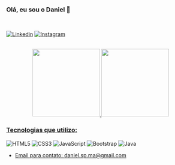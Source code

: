 ### Olá, eu sou o Daniel 🖖

<br>

[![Linkedin](https://img.shields.io/badge/LinkedIn-0077B5?style=for-the-badge&logo=linkedin&logoColor=white)](https://www.linkedin.com/in/daniel-moraes-835b6b241/)
[![Instagram](https://img.shields.io/badge/Instagram-E4405F?style=for-the-badge&logo=instagram&logoColor=white)](https://www.instagram.com/daniel_d_n_x_/)


<br>

<div align="center">
  <a href="https://github.com/SirDnx">
  <img height="180em" src="https://github-readme-stats.vercel.app/api?username=SirDnx&show_icons=true&theme=radical"/>
  <img height="180em" src="https://github-readme-stats.vercel.app/api/top-langs/?username=SirDnx&theme=radical"/>
</div>

### Tecnologias que utilizo: 

<div style="display: inline-block">
    <img align="center" alt="HTML5" src="https://img.shields.io/badge/HTML5-E34F26?style=for-the-badge&logo=html5&logoColor=white"/>
    <img align="center" alt="CSS3" src="https://img.shields.io/badge/CSS3-1572B6?style=for-the-badge&logo=css3&logoColor=white"/>
    <img align="center" alt="JavaScript" src="https://img.shields.io/badge/JavaScript-F7DF1E?style=for-the-badge&logo=javascript&logoColor=black"/>
    <img align="center" alt="Bootstrap" src="https://img.shields.io/badge/Bootstrap-563D7C?style=for-the-badge&logo=bootstrap&logoColor=white"/>
    <img align="center" alt="Java" src="https://img.shields.io/badge/Java-ED8B00?style=for-the-badge&logo=java&logoColor=white"/>
</div>

<br>

- Email para contato: daniel.sp.ma@gmail.com


